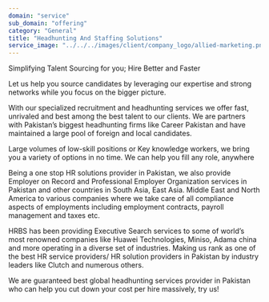 ```yaml
---
domain: "service"
sub_domain: "offering"
category: "General"
title: "Headhunting And Staffing Solutions"
service_image: "../../../images/client/company_logo/allied-marketing.png"
---
```


Simplifying Talent Sourcing for you; Hire Better and Faster

Let us help you source candidates by leveraging our expertise and strong networks while you focus on the bigger picture.

With our specialized recruitment and headhunting services we offer fast, unrivaled and best among the best talent to our clients. We are partners with Pakistan’s biggest headhunting firms like Career Pakistan and have maintained a large pool of foreign and local candidates.

Large volumes of low-skill positions or Key knowledge workers, we bring you a variety of options in no time. We can help you fill any role, anywhere

Being a one stop HR solutions provider in Pakistan, we also provide Employer on Record and Professional Employer Organization services in Pakistan and other countries in South Asia, East Asia. Middle East and North America to various companies where we take care of all compliance aspects of employments including employment contracts, payroll management and taxes etc.

HRBS has been providing Executive Search services to some of world’s most renowned companies like Huawei Technologies, Miniso, Adama china and more operating in a diverse set of industries. Making us rank as one of the best HR service providers/ HR solution providers in Pakistan by industry leaders like Clutch and numerous others.

We are guaranteed best global headhunting services provider in Pakistan who can help you cut down your cost per hire massively, try us!
